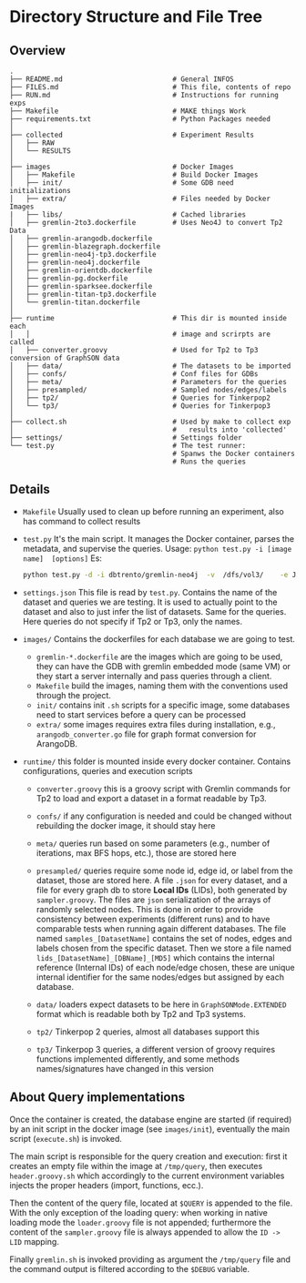 # Directory Structure and File Tree

## Overview
    .
    ├── README.md                           # General INFOS
    ├── FILES.md                            # This file, contents of repo
    ├── RUN.md                              # Instructions for running exps
    ├── Makefile                            # MAKE things Work
    ├── requirements.txt                    # Python Packages needed
    │
    ├── collected                           # Experiment Results
    │   ├── RAW
    │   └── RESULTS
    │
    ├── images                              # Docker Images
    │   ├── Makefile                        # Build Docker Images 
    │   ├── init/                           # Some GDB need initializations
    │   ├── extra/                          # Files needed by Docker Images
    |   ├── libs/                           # Cached libraries
    │   ├── gremlin-2to3.dockerfile         # Uses Neo4J to convert Tp2 Data 
    │   ├── gremlin-arangodb.dockerfile
    │   ├── gremlin-blazegraph.dockerfile
    │   ├── gremlin-neo4j-tp3.dockerfile
    │   ├── gremlin-neo4j.dockerfile
    │   ├── gremlin-orientdb.dockerfile
    │   ├── gremlin-pg.dockerfile
    │   ├── gremlin-sparksee.dockerfile
    │   ├── gremlin-titan-tp3.dockerfile
    │   └── gremlin-titan.dockerfile   
    │
    ├── runtime                             # This dir is mounted inside each 
    │   │                                   # image and scrirpts are called    
    │   ├── converter.groovy                # Used for Tp2 to Tp3 conversion of GraphSON data
    │   ├── data/                           # The datasets to be imported
    │   ├── confs/                          # Conf files for GDBs
    │   ├── meta/                           # Parameters for the queries
    │   ├── presampled/                     # Sampled nodes/edges/labels
    │   ├── tp2/                            # Queries for Tinkerpop2
    │   └── tp3/                            # Queries for Tinkerpop3
    │
    ├── collect.sh                          # Used by make to collect exp
    │                                       #   results into 'collected'
    ├── settings/                           # Settings folder
    └── test.py                             # The test runner:
                                            # Spanws the Docker containers
                                            # Runs the queries

## Details

- `Makefile` Usually used to clean up before running an experiment, also has command to collect results
- `test.py` It's the main script. 
  It manages the Docker container, parses the metadata, and supervise the queries.
  Usage: `python test.py -i [image name]  [options]` Es:      
  
  ```bash
  python test.py -d -i dbtrento/gremlin-neo4j  -v  /dfs/vol3/    -e JAVA_OPTS="-Xms1G -Xmn128M -Xmx120G"
  ```
  
- `settings.json` This file is read by `test.py`.
    Contains the name of the dataset and queries we are testing.
    It is used to actually point to the dataset and also to just infer the list of datasets.
    Same for the queries. Here queries do not specify if Tp2 or Tp3, only the names.


- `images/`
	Contains the dockerfiles for each database we are going to test.
   * `gremlin-*.dockerfile` are the images which are going to be used, they can have the GDB with gremlin embedded mode (same VM) or they start a server internally and pass queries through a client.
   * `Makefile` build the images, naming them with the conventions used through the project.
   * `init/` contains init `.sh` scripts for a specific image, some databases need to start services before a query can be processed
   * `extra/` some images requires extra files during installation, e.g., `arangodb_converter.go`  file for graph format conversion for ArangoDB.

- `runtime/` this folder is mounted inside every docker container. Contains configurations, queries and execution scripts
    * `converter.groovy` this is a groovy script with Gremlin commands for Tp2 to load and export a dataset in a format readable by Tp3.
    * `confs/` if any configuration is needed and could be changed without rebuilding the docker image, it should stay here
    * `meta/` queries run based on some parameters (e.g., number of iterations, max BFS hops, etc.), those are stored here
    * `presampled/` queries require some node id, edge id, or label from the dataset, those are stored here. A file `.json` for every dataset, and a file for every graph db to store **Local IDs** (LIDs), both generated by `sampler.groovy`.
The files are `json` serialization of the arrays of randomly selected nodes. This is done in order to provide consistency between experiments (different runs) and to have comparable tests when running again different databases. 
The file named `samples_[DatasetName]` contains the set of nodes, edges and labels chosen from the specific dataset. 
Then we store a file named `lids_[DatasetName]_[DBName]_[MD5]` which contains the internal reference (Internal IDs) of each node/edge chosen, these are unique internal identifier for the same nodes/edges but assigned by each database.

    
    * `data/` loaders expect datasets to be here in `GraphSONMode.EXTENDED` format which is readable both by Tp2 and Tp3 systems.
    * `tp2/` Tinkerpop 2 queries, almost all databases support this
    * `tp3/` Tinkerpop 3 queries, a different version of groovy requires functions implemented differently, and some methods names/signatures have changed in this version



## About Query implementations
Once the container is created, the database engine are started (if required) by an init script in the docker image (see `images/init`), eventually the main script (`execute.sh`) is invoked.
    
The main script is responsible for the query creation and execution:
first it creates an empty file within the image at `/tmp/query`, then executes `header.groovy.sh`
which accordingly to the current environment variables injects the proper headers (import, functions, ecc.).

Then the content of the query file, located at `$QUERY` is appended to the file.
With the only exception of the loading query: when working in native loading mode the `loader.groovy` file is not appended;
furthermore the content of the `sampler.groovy` file is always appended to allow the `ID -> LID` mapping.

Finally `gremlin.sh` is invoked providing as argument the `/tmp/query` file and the command output is filtered according to the `$DEBUG` variable.
